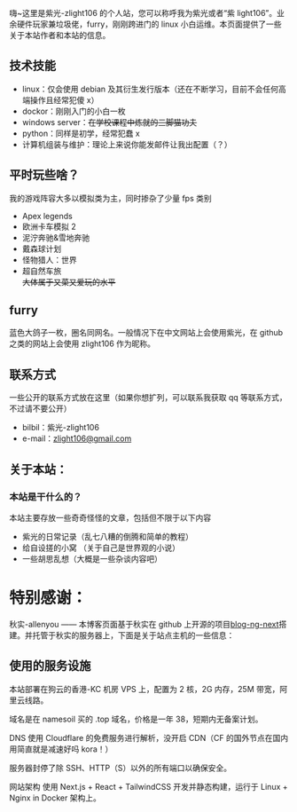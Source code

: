 嗨~这里是紫光-zlight106 的个人站，您可以称呼我为紫光或者“紫 light106”。业余硬件玩家兼垃圾佬，furry，刚刚跨进门的 linux 小白运维。本页面提供了一些关于本站作者和本站的信息。

## 技术技能

- linux：仅会使用 debian 及其衍生发行版本（还在不断学习，目前不会任何高端操作且经常犯傻 x）
- dockor：刚刚入门的小白一枚
- windows server：~~在学校课程中炼就的三脚猫功夫~~
- python：同样是初学，经常犯蠢 x
- 计算机组装与维护：理论上来说你能发邮件让我出配置（？）

## 平时玩些啥？

我的游戏阵容大多以模拟类为主，同时掺杂了少量 fps 类别

- Apex legends
- 欧洲卡车模拟 2
- 泥泞奔驰&雪地奔驰
- 戴森球计划
- 怪物猎人：世界
- 超自然车旅  
  ~~大体属于又菜又爱玩的水平~~

## furry

蓝色大鸽子一枚，圈名同网名。一般情况下在中文网站上会使用紫光，在 github 之类的网站上会使用 zlight106 作为昵称。

## 联系方式

一些公开的联系方式放在这里（如果你想扩列，可以联系我获取 qq 等联系方式，不过请不要公开）

- bilbil：紫光-zlight106
- e-mail：zlight106@gmail.com

## 关于本站：

### 本站是干什么的？

本站主要存放一些奇奇怪怪的文章，包括但不限于以下内容

- 紫光的日常记录（乱七八糟的倒腾和简单的教程）
- 给自设搓的小窝 （关于自己是世界观的小说）
- 一些胡思乱想（大概是一些杂谈内容吧）

# 特别感谢：

秋实-allenyou —— 本博客页面基于秋实在 github 上开源的项目[blog-ng-next](https://github.com/Allenyou1126/blog-ng-next)搭建。并托管于秋实的服务器上，下面是关于站点主机的一些信息：

## 使用的服务设施

本站部署在狗云的香港-KC 机房 VPS 上，配置为 2 核，2G 内存，25M 带宽，阿里云线路。

域名是在 namesoil 买的 .top 域名，价格是一年 38，短期内无备案计划。

DNS 使用 Cloudflare 的免费服务进行解析，没开启 CDN（CF 的国外节点在国内用简直就是减速好吗 kora！）

服务器封停了除 SSH、HTTP（S）以外的所有端口以确保安全。

网站架构
使用 Next.js + React + TailwindCSS 开发并静态构建，运行于 Linux + Nginx in Docker 架构上。
